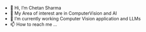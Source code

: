 - 👋 Hi, I’m Chetan Sharma
- 👀 My Area of interest are in ComputerVision and AI
- 🌱 I’m currently working Computer Vision application and LLMs 
- 📫 How to reach me ...

<!---
sharma1671/sharma1671 is a ✨ special ✨ repository because its `README.md` (this file) appears on your GitHub profile.
You can click the Preview link to take a look at your changes.
--->
